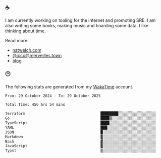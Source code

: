 ### ☕

I am currently working on tooling for the internet and promoting SRE. I am also writing some books, making music and hoarding some data. I like thinking about time.

Read more:

 - [natwelch.com](https://natwelch.com)
 - [@icco@merveilles.town](https://merveilles.town/@icco)
 - [blog](https://writing.natwelch.com)

### 🕒

The following stats are generated from my [WakaTime](https://wakatime.com/@icco) account.

<!--START_SECTION:waka-->

```txt
From: 29 October 2024 - To: 29 October 2025

Total Time: 456 hrs 54 mins

Terraform                                  ████████░░░░░░░░░░░░░░░░░   31.42 %
Go                                         ████▒░░░░░░░░░░░░░░░░░░░░   16.97 %
TypeScript                                 ████░░░░░░░░░░░░░░░░░░░░░   15.94 %
YAML                                       ███░░░░░░░░░░░░░░░░░░░░░░   12.00 %
JSON                                       █░░░░░░░░░░░░░░░░░░░░░░░░   03.72 %
Markdown                                   ▓░░░░░░░░░░░░░░░░░░░░░░░░   02.66 %
Bash                                       ▓░░░░░░░░░░░░░░░░░░░░░░░░   02.64 %
JavaScript                                 ▓░░░░░░░░░░░░░░░░░░░░░░░░   02.07 %
Typst                                      ▒░░░░░░░░░░░░░░░░░░░░░░░░   01.51 %
```

<!--END_SECTION:waka-->
